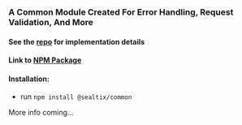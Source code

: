 ### A Common Module Created For Error Handling, Request Validation, And More

#### See the [repo](https://github.com/sealfury/tickets-microservices-rehash) for implementation details

#### Link to [NPM Package](https://www.npmjs.com/package/@sealtix/common)

#### Installation: 
 - run `npm install @sealtix/common`

More info coming...
